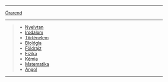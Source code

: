 
---

[Órarend](.assets/contents/A9/orarend.md)

---

> - [Nyelvtan](.assets/contents/A9/nyelvtan.md)
> - [Irodalom](.assets/contents/A9/irodalom.md)
> - [Történelem](.assets/contents/A9/tortenelem.md)
> - [Biológia](.assets/contents/A9/biologia.md)
> - [Földrajz](.assets/contents/A9/foldrajz.md)
> - [Fizika](.assets/contents/A9/fizika.md)
> - [Kémia](.assets/contents/A9/kemia.md)
> - [Matematika](.assets/contents/A9/matematika.md)
> - [Angol](.assets/contents/A9/angol.md)

---
